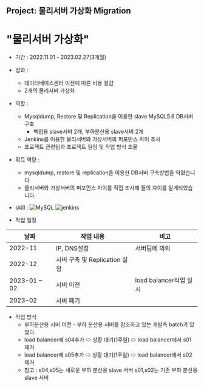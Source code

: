 Project: 물리서버 가상화 Migration
---
# "물리서버 가상화"

+ 기간 : 2022.11.01 - 2023.02.27(3개월)
+ 성과 :
  + 데이터베이스센터 이전에 따른 비용 절감
  + 2개의 물리서버 가상화 
+ 역할 :
    + Mysqldump, Restore 및 Replication을 이용한 slave MySQL5.6 DB서버 구축
        + 백업용 slave서버 2개, 부하분산용 slave서버 2개
    + Jenkins를 이용한 물리서버와 가상서버의 퍼포먼스 차이 조사
    + 프로젝트 관련팀과 프로젝트 일정 및 작업 방식 조율
+ 획득 역량 :
    + mysqldump, restore 및 replication을 이용한 DB서버 구축방법을 익혔습니다.
    + 물리서버와 가상서버의 퍼포먼스 차이를 직접 조사해 둘의 차이를 알게되었습니다. 
  
+ skill :
  ![MySQL](https://img.shields.io/badge/-MySQL-4479A1?style=plastic&logo=mysql&logoColor=ffffff)
  ![jenkins](https://img.shields.io/badge/-jenkins-D24939?style=plastic&logo=jenkins&logoColor=ffffff)
+ 작업 일정
  
|날짜|작업 내용|비고|
|------|---|---|
|2022-11|IP, DNS설정|서버팀에 의뢰|
|2022-12|서버 구축 및 Replication 설정||
|2023-01 ~ 02|서버 이전|load balancer작업 실시|
|2023-02|서버 폐기||


+ 작업 방식
    + 부하분산용 서버 이전 - 부하 분산용 서버를 참조하고 있는 개발측 batch가 있었다.
    + load balancer에 s04추가 ⇨ 상황 대기(1주일) ⇨ load balancer에서 s01 제거
    + load balancer에 s05추가 ⇨ 상황 대기(1주일) ⇨ load balancer에서 s02 제거
    + 참고 : s04,s05는 새로운 부하 분산용 slave 서버 s01,s02는 기존 부하 분산용 slave 서버
